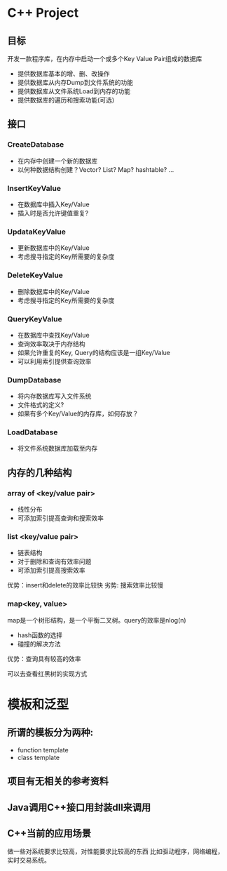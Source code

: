 # C++ Project
## 目标

开发一款程序库，在内存中启动一个或多个Key Value Pair组成的数据库

- 提供数据库基本的增、删、改操作
- 提供数据库从内存Dump到文件系统的功能
- 提供数据库从文件系统Load到内存的功能
- 提供数据库的遍历和搜索功能(可选)

## 接口
### CreateDatabase
- 在内存中创建一个新的数据库
- 以何种数据结构创建？Vector? List? Map? hashtable? ...

### InsertKeyValue
- 在数据库中插入Key/Value
- 插入时是否允许键值重复?

### UpdataKeyValue
- 更新数据库中的Key/Value
- 考虑搜寻指定的Key所需要的复杂度

### DeleteKeyValue
- 删除数据库中的Key/Value
- 考虑搜寻指定的Key所需要的复杂度

### QueryKeyValue
- 在数据库中查找Key/Value
- 查询效率取决于内存结构
- 如果允许重复的Key, Query的结构应该是一组Key/Value
- 可以利用索引提供查询效率

### DumpDatabase
- 将内存数据库写入文件系统
- 文件格式的定义?
- 如果有多个Key/Value的内存库，如何存放？

### LoadDatabase
- 将文件系统数据库加载至内存

## 内存的几种结构
### array of <key/value pair>
- 线性分布
- 可添加索引提高查询和搜索效率

### list <key/value pair>
- 链表结构
- 对于删除和查询有效率问题
- 可添加索引提高搜索效率

优势：insert和delete的效率比较快
劣势: 搜索效率比较慢

### map<key, value>
map是一个树形结构，是一个平衡二叉树。query的效率是nlog(n)
- hash函数的选择
- 碰撞的解决方法

优势：查询具有较高的效率

可以去查看红黑树的实现方式


# 模板和泛型

## 所谓的模板分为两种:
- function template
- class template

## 项目有无相关的参考资料

## Java调用C++接口用封装dll来调用

## C++当前的应用场景
做一些对系统要求比较高，对性能要求比较高的东西
比如驱动程序，网络编程，实时交易系统。